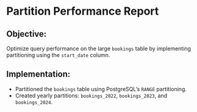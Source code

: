 # Partition Performance Report

## Objective:
Optimize query performance on the large `bookings` table by implementing partitioning using the `start_date` column.

## Implementation:
- Partitioned the `bookings` table using PostgreSQL’s `RANGE` partitioning.
- Created yearly partitions: `bookings_2022`, `bookings_2023`, and `bookings_2024`.